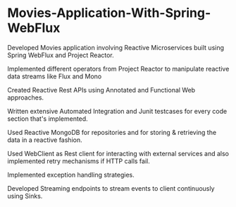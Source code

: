 # Movies-Application-With-Spring-WebFlux
Developed Movies application involving Reactive Microservices built using Spring WebFlux and Project Reactor.

Implemented different operators from Project Reactor to manipulate reactive data streams like Flux and Mono

Created Reactive Rest APIs using Annotated and Functional Web approaches.

Written extensive Automated Integration and Junit testcases for every code section that's implemented.

Used Reactive MongoDB for repositories and for storing & retrieving the data in a reactive fashion.

Used WebClient as Rest client for interacting with external services and also implemented retry mechanisms if HTTP calls fail.

Implemented exception handling strategies.

Developed Streaming endpoints to stream events to client continuously using Sinks.
